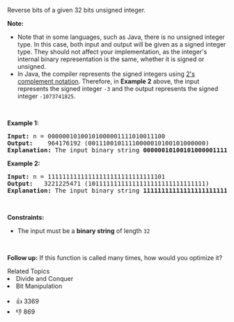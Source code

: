 <p>Reverse bits of a given 32 bits unsigned integer.</p>

<p><strong>Note:</strong></p>

<ul> 
 <li>Note that in some languages, such as Java, there is no unsigned integer type. In this case, both input and output will be given as a signed integer type. They should not affect your implementation, as the integer's internal binary representation is the same, whether it is signed or unsigned.</li> 
 <li>In Java, the compiler represents the signed integers using <a href="https://en.wikipedia.org/wiki/Two%27s_complement" target="_blank">2's complement notation</a>. Therefore, in <strong>Example 2</strong> above, the input represents the signed integer <code>-3</code> and the output represents the signed integer <code>-1073741825</code>.</li> 
</ul>

<p>&nbsp;</p> 
<p><strong>Example 1:</strong></p>

<pre>
<strong>Input:</strong> n = 00000010100101000001111010011100
<strong>Output:</strong>    964176192 (00111001011110000010100101000000)
<strong>Explanation: </strong>The input binary string <strong>00000010100101000001111010011100</strong> represents the unsigned integer 43261596, so return 964176192 which its binary representation is <strong>00111001011110000010100101000000</strong>.
</pre>

<p><strong>Example 2:</strong></p>

<pre>
<strong>Input:</strong> n = 11111111111111111111111111111101
<strong>Output:</strong>   3221225471 (10111111111111111111111111111111)
<strong>Explanation: </strong>The input binary string <strong>11111111111111111111111111111101</strong> represents the unsigned integer 4294967293, so return 3221225471 which its binary representation is <strong>10111111111111111111111111111111</strong>.
</pre>

<p>&nbsp;</p> 
<p><strong>Constraints:</strong></p>

<ul> 
 <li>The input must be a <strong>binary string</strong> of length <code>32</code></li> 
</ul>

<p>&nbsp;</p> 
<p><strong>Follow up:</strong> If this function is called many times, how would you optimize it?</p>

<div><div>Related Topics</div><div><li>Divide and Conquer</li><li>Bit Manipulation</li></div></div><br><div><li>👍 3369</li><li>👎 869</li></div>